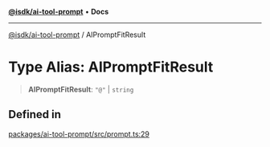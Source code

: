 [**@isdk/ai-tool-prompt**](../README.md) • **Docs**

***

[@isdk/ai-tool-prompt](../globals.md) / AIPromptFitResult

# Type Alias: AIPromptFitResult

> **AIPromptFitResult**: `"@"` \| `string`

## Defined in

[packages/ai-tool-prompt/src/prompt.ts:29](https://github.com/isdk/ai-tool-prompt.js/blob/ccb6c76c282ffb3a596c3e9bc1daa79eaec7b66a/src/prompt.ts#L29)
